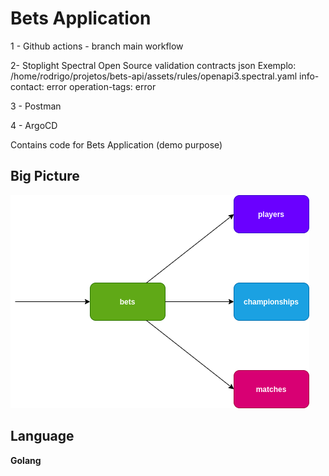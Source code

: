 # Bets Application

1 - Github actions - branch main workflow

2- Stoplight Spectral Open Source validation contracts json
Exemplo: /home/rodrigo/projetos/bets-api/assets/rules/openapi3.spectral.yaml
  info-contact: error
  operation-tags: error

3 - Postman

4 - ArgoCD

Contains code for Bets Application (demo purpose)

## Big Picture
![Big Picture](img/bets.png)


## Language
**Golang**